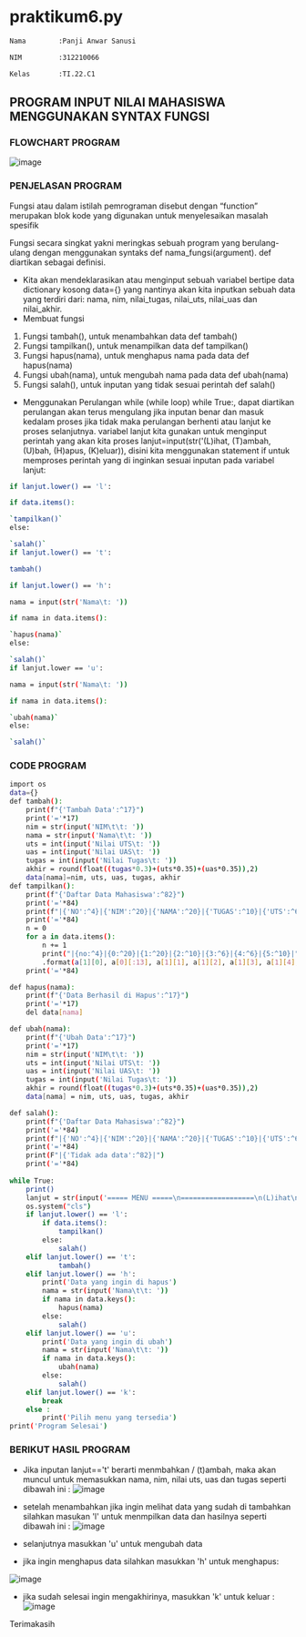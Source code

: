 # praktikum6.py
```bash
Nama        :Panji Anwar Sanusi

NIM         :312210066

Kelas       :TI.22.C1
```

## PROGRAM INPUT NILAI MAHASISWA MENGGUNAKAN SYNTAX FUNGSI

### FLOWCHART PROGRAM
![image](screenshot/2.png)

### PENJELASAN PROGRAM
Fungsi atau dalam istilah pemrograman disebut dengan “function” merupakan blok kode yang digunakan untuk menyelesaikan masalah spesifik

Fungsi secara singkat yakni meringkas sebuah program yang berulang-ulang dengan menggunakan syntaks def nama_fungsi(argument). def diartikan sebagai definisi.

- Kita akan mendeklarasikan atau menginput sebuah variabel bertipe data dictionary kosong data={} yang nantinya akan kita inputkan sebuah data yang terdiri dari: nama, nim, nilai_tugas, nilai_uts, nilai_uas dan nilai_akhir.
- Membuat fungsi
1. Fungsi tambah(), untuk menambahkan data def tambah()
2. Fungsi tampilkan(), untuk menampilkan data def tampilkan()
3. Fungsi hapus(nama), untuk menghapus nama pada data def hapus(nama)
4. Fungsi ubah(nama), untuk mengubah nama pada data def ubah(nama)
5. Fungsi salah(), untuk inputan yang tidak sesuai perintah def salah()
- Menggunakan Perulangan while (while loop) while True:, dapat diartikan perulangan akan terus mengulang jika inputan benar dan masuk kedalam proses jika tidak maka perulangan berhenti atau lanjut ke proses selanjutnya. variabel lanjut kita gunakan untuk menginput perintah yang akan kita proses lanjut=input(str('(L)ihat, (T)ambah, (U)bah, (H)apus, (K)eluar)), disini kita menggunakan statement if untuk memproses perintah yang di inginkan sesuai inputan pada variabel lanjut:
```bash
if lanjut.lower() == 'l':

if data.items():

`tampilkan()`
else:

`salah()`
if lanjut.lower() == 't':

tambah()

if lanjut.lower() == 'h':

nama = input(str('Nama\t: '))

if nama in data.items():

`hapus(nama)`
else:

`salah()`
if lanjut.lower == 'u':

nama = input(str('Nama\t: '))

if nama in data.items():

`ubah(nama)`
else:

`salah()`
```
### CODE PROGRAM

```bash
import os
data={}
def tambah():
    print(f"{'Tambah Data':^17}")
    print('='*17)
    nim = str(input('NIM\t\t: '))
    nama = str(input('Nama\t\t: '))
    uts = int(input('Nilai UTS\t: '))
    uas = int(input('Nilai UAS\t: '))
    tugas = int(input('Nilai Tugas\t: '))
    akhir = round(float((tugas*0.3)+(uts*0.35)+(uas*0.35)),2)
    data[nama]=nim, uts, uas, tugas, akhir
def tampilkan():
    print(f"{'Daftar Data Mahasiswa':^82}")
    print('='*84)
    print(f"|{'NO':^4}|{'NIM':^20}|{'NAMA':^20}|{'TUGAS':^10}|{'UTS':^6}|{'UAS':^6}|{'AKHIR':^10}|")
    print('='*84)
    n = 0
    for a in data.items():
        n += 1
        print("|{no:^4}|{0:^20}|{1:^20}|{2:^10}|{3:^6}|{4:^6}|{5:^10}|"
        .format(a[1][0], a[0][:13], a[1][1], a[1][2], a[1][3], a[1][4], no = n))
    print('='*84)

def hapus(nama):
    print(f"{'Data Berhasil di Hapus':^17}")
    print('='*17)
    del data[nama]

def ubah(nama):
    print(f"{'Ubah Data':^17}")
    print('='*17)
    nim = str(input('NIM\t\t: ')) 
    uts = int(input('Nilai UTS\t: '))
    uas = int(input('Nilai UAS\t: '))
    tugas = int(input('Nilai Tugas\t: '))
    akhir = round(float((tugas*0.3)+(uts*0.35)+(uas*0.35)),2)
    data[nama] = nim, uts, uas, tugas, akhir

def salah():
    print(f"{'Daftar Data Mahasiswa':^82}")
    print('='*84)
    print(f"|{'NO':^4}|{'NIM':^20}|{'NAMA':^20}|{'TUGAS':^10}|{'UTS':^6}|{'UAS':^6}|{'AKHIR':^10}|")
    print('='*84)
    print(F"|{'Tidak ada data':^82}|")
    print('='*84)
      
while True:
    print()
    lanjut = str(input('===== MENU =====\n==================\n(L)ihat\n(T)ambah\n(U)bah\n(H)apus\n(K)eluar\n===============\nPilihan : '))
    os.system("cls")
    if lanjut.lower() == 'l':
        if data.items():
            tampilkan()
        else:
            salah()
    elif lanjut.lower() == 't':
            tambah()
    elif lanjut.lower() == 'h':
        print('Data yang ingin di hapus')
        nama = str(input('Nama\t\t: '))
        if nama in data.keys():
            hapus(nama)
        else:
            salah()
    elif lanjut.lower() == 'u':
        print('Data yang ingin di ubah')
        nama = str(input('Nama\t\t: '))
        if nama in data.keys():
            ubah(nama)
        else:
            salah()
    elif lanjut.lower() == 'k':
        break
    else :
        print('Pilih menu yang tersedia')
print('Program Selesai') 
```
### BERIKUT HASIL PROGRAM
- Jika inputan lanjut=='t' berarti menmbahkan / (t)ambah, maka akan muncul untuk memasukkan nama, nim, nilai uts, uas dan tugas seperti dibawah ini :
![image](screenshot/tambah_1.png)

- setelah menambahkan jika ingin melihat data yang sudah di tambahkan silahkan masukan 'l' untuk menmpilkan data dan hasilnya seperti dibawah ini :
![image](screenshot/lihat_1.png)

- selanjutnya masukkan 'u' untuk mengubah data

- jika ingin menghapus data silahkan masukkan 'h' untuk menghapus:

![image](screenshot/hapus_1.png)

- jika sudah selesai ingin mengakhirinya, masukkan 'k' untuk keluar :
![image](screenshot/keluar_1.png)








Terimakasih